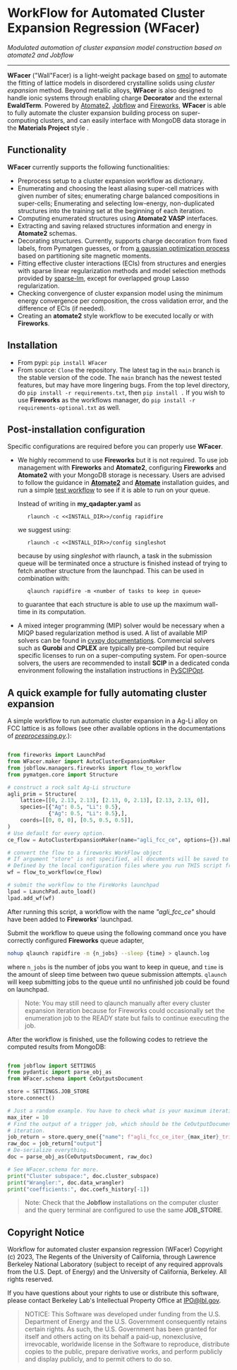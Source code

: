 WorkFlow for Automated Cluster Expansion Regression (WFacer)
===================================================

*Modulated automation of cluster expansion model construction based on atomate2 and Jobflow*

-----------------------------------------------------------------------------

**WFacer** ("Wall"Facer) is a light-weight package based on [smol](https://github.com/CederGroupHub/smol.git)
to automate the fitting of lattice models in disordered crystalline solids using
*cluster expansion* method. Beyond metallic alloys, **WFacer** is also designed
to handle ionic systems through enabling charge **Decorator** and the external **EwaldTerm**. Powered by [Atomate2](https://github.com/materialsproject/atomate2.git),
[Jobflow](https://github.com/materialsproject/jobflow.git)
and [Fireworks](https://github.com/materialsproject/fireworks.git), **WFacer** is able to fully automate the
cluster expansion building process on super-computing clusters, and can easily interface
with MongoDB data storage in the **Materials Project** style .

Functionality
-------------
**WFacer** currently supports the following functionalities:

-   Preprocess setup to a cluster expansion workflow as dictionary.
-   Enumerating and choosing the least aliasing super-cell matrices with given number of sites;
    enumerating charge balanced compositions in super-cells; Enumerating and selecting low-energy,
    non-duplicated structures into the training set at the beginning of each iteration.
-   Computing enumerated structures using **Atomate2** **VASP** interfaces.
-   Extracting and saving relaxed structures information and energy in **Atomate2** schemas.
-   Decorating structures. Currently, supports charge decoration from fixed labels, from Pymatgen guesses,
    or from [a gaussian optimization process](https://doi.org/10.1038/s41524-022-00818-3) based on partitioning site magnetic moments.
-   Fitting effective cluster interactions (ECIs) from structures and energies with sparse linear
    regularization methods and model selection methods provided by
    [sparse-lm](https://github.com/CederGroupHub/sparse-lm.git),
    except for overlapped group Lasso regularization.
-   Checking convergence of cluster expansion model using the minimum energy convergence per composition,
    the cross validation error, and the difference of ECIs (if needed).
-   Creating an **atomate2** style workflow to be executed locally or with **Fireworks**.

Installation
------------
*   From pypi: `pip install WFacer`
*   From source: `Clone` the repository. The latest tag in the `main` branch is the stable version of the
code. The `main` branch has the newest tested features, but may have more
lingering bugs. From the top level directory, do `pip install -r requirements.txt`, then `pip install .` If
you wish to use **Fireworks** as the workflows manager, do `pip install -r requirements-optional.txt` as well.

Post-installation configuration
------------
Specific configurations are required before you can properly use **WFacer**.

-   We highly recommend to use **Fireworks** but it is not required.
    To use job management with **Fireworks** and **Atomate2**,
    configuring **Fireworks** and **Atomate2** with your MongoDB storage is necessary.
    Users are advised to follow the guidance in
    [**Atomate2**](https://materialsproject.github.io/atomate2/user/install.html) and
    [**Atomate**](https://atomate.org/installation.html#configure-database-connections-and-computing-center-parameters)
    installation guides, and run a simple [test workflow](https://materialsproject.github.io/atomate2/user/fireworks.html)
    to see if it is able to run on your queue.

    Instead of writing in **my_qadapter.yaml** as
    ```commandline
       rlaunch -c <<INSTALL_DIR>>/config rapidfire
    ```
    we suggest using:
    ```commandline
       rlaunch -c <<INSTALL_DIR>>/config singleshot
    ```
    because by using *singleshot* with rlaunch, a task in the submission queue will
    be terminated once a structure is finished instead of trying to fetch another structure
    from the launchpad. This can be used in combination with:
    ```commandline
       qlaunch rapidfire -m <number of tasks to keep in queue>
    ```
    to guarantee that each structure is able to use up the maximum wall-time in
    its computation.

*   A mixed integer programming (MIP) solver would be necessary when a MIQP based
    regularization method is used. A list of available MIP solvers can be found in
    [cvxpy documentations](https://www.cvxpy.org/tutorial/advanced/index.html#choosing-a-solver).
    Commercial solvers such as **Gurobi** and **CPLEX** are typically pre-compiled
    but require specific licenses to run on a super-computing system. For open-source solvers,
    the users are recommended to install **SCIP** in a dedicated conda environment following
    the installation instructions in [PySCIPOpt](https://github.com/scipopt/PySCIPOpt.git).

A quick example for fully automating cluster expansion
-------------------------------
A simple workflow to run automatic cluster expansion in a Ag-Li alloy on FCC lattice is as follows
(see other available options in the documentations of [*preprocessing.py*](WFacer/preprocessing.py).):
```python

from fireworks import LaunchPad
from WFacer.maker import AutoClusterExpansionMaker
from jobflow.managers.fireworks import flow_to_workflow
from pymatgen.core import Structure

# construct a rock salt Ag-Li structure
agli_prim = Structure(
    lattice=[[0, 2.13, 2.13], [2.13, 0, 2.13], [2.13, 2.13, 0]],
    species=[{"Ag": 0.5, "Li": 0.5},
             {"Ag": 0.5, "Li": 0.5},],
    coords=[[0, 0, 0], [0.5, 0.5, 0.5]],
)
# Use default for every option.
ce_flow = AutoClusterExpansionMaker(name="agli_fcc_ce", options={}).make(agli_prim)

# convert the flow to a fireworks WorkFlow object
# If argument "store" is not specified, all documents will be saved to the JOB_STORE
# Defined by the local configuration files where you run THIS script from.
wf = flow_to_workflow(ce_flow)

# submit the workflow to the FireWorks launchpad
lpad = LaunchPad.auto_load()
lpad.add_wf(wf)
```

After running this script, a workflow with the name *"agli_fcc_ce"* should have been added to **Fireworks**'
launchpad.

Submit the workflow to queue using the following command once you have correctly configured **Fireworks**
queue adapter,
```bash
nohup qlaunch rapidfire -m {n_jobs} --sleep {time} > qlaunch.log
```
where `n_jobs` is the number of jobs you want to keep in queue, and `time` is the amount of sleep
time between two queue submission attempts. `qlaunch` will keep submitting jobs to the queue until
no unfinished job could be found on launchpad.

> Note: You may still need to qlaunch manually after every cluster expansion iteration
> because for Fireworks could occasionally set the enumeration job to the READY state
> but fails to continue executing the job.

After the workflow is finished, use the following codes to retrieve the computed results from MongoDB:
```python

from jobflow import SETTINGS
from pydantic import parse_obj_as
from WFacer.schema import CeOutputsDocument

store = SETTINGS.JOB_STORE
store.connect()

# Just a random example. You have to check what is your maximum iteration on your own.
max_iter = 10
# Find the output of a trigger job, which should be the CeOutputDocument of the final
# iteration.
job_return = store.query_one({"name": f"agli_fcc_ce_iter_{max_iter}_trigger"})
raw_doc = job_return["output"]
# De-serialize everything.
doc = parse_obj_as(CeOutputsDocument, raw_doc)

# See WFacer.schema for more.
print("Cluster subspace:", doc.cluster_subspace)
print("Wrangler:", doc.data_wrangler)
print("coefficients:", doc.coefs_history[-1])
```
> Note: Check that the **Jobflow** installations on the computer cluster and the query
> terminal are configured to use the same **JOB_STORE**.

Copyright Notice
----------------
Workflow for automated cluster expansion regression (WFacer) Copyright (c) 2023,
The Regents of the University of California, through Lawrence Berkeley National
Laboratory (subject to receipt of any required approvals from the U.S.
Dept. of Energy) and the University of California, Berkeley. All rights reserved.

If you have questions about your rights to use or distribute this software,
please contact Berkeley Lab's Intellectual Property Office at
IPO@lbl.gov.

> NOTICE:  This Software was developed under funding from the U.S. Department
> of Energy and the U.S. Government consequently retains certain rights.  As
> such, the U.S. Government has been granted for itself and others acting on
> its behalf a paid-up, nonexclusive, irrevocable, worldwide license in the
> Software to reproduce, distribute copies to the public, prepare derivative
> works, and perform publicly and display publicly, and to permit others to do so.
